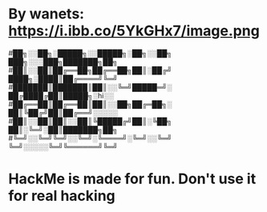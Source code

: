 # By wanets: https://i.ibb.co/5YkGHx7/image.png
#██╗░░██╗░█████╗░░█████╗░██╗░░██╗  ███╗░░░███╗███████╗██╗
#██║░░██║██╔══██╗██╔══██╗██║░██╔╝  ████╗░████║██╔════╝╚═╝
#███████║███████║██║░░╚═╝█████═╝░  ██╔████╔██║█████╗░hi░░
#██╔══██║██╔══██║██║░░██╗██╔═██╗░  ██║╚██╔╝██║██╔══╝░░░░░
#██║░░██║██║░░██║╚█████╔╝██║░╚██╗  ██║░╚═╝░██║███████╗██╗
#╚═╝░░╚═╝╚═╝░░╚═╝░╚════╝░╚═╝░░╚═╝  ╚═╝░░░░░╚═╝╚══════╝╚═╝
# HackMe is made for fun. Don't use it for real hacking
